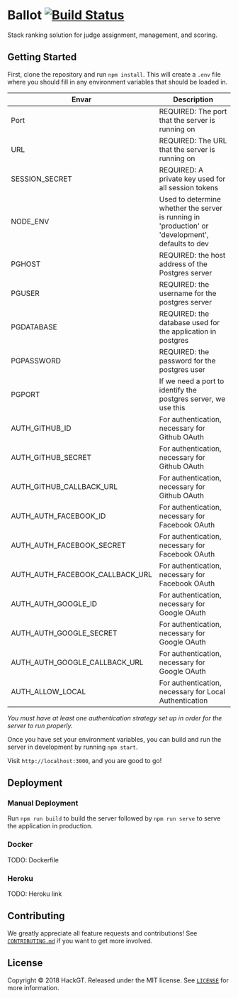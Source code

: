 # Ballot [![Build Status](https://travis-ci.org/HackGT/ballot.svg?branch=master)](https://travis-ci.org/HackGT/ballot)

Stack ranking solution for judge assignment, management, and scoring.

## Getting Started

First, clone the repository and run `npm install`. This will create a `.env` file where you should fill in any environment variables that should be loaded in.

| Envar                           | Description                                                                                         |
|---------------------------------|-----------------------------------------------------------------------------------------------------|
| Port                            |  REQUIRED: The port that the server is running on                                                   |
| URL                             |  REQUIRED: The URL that the server is running on                                                    |
| SESSION_SECRET                  |  REQUIRED: A private key used for all session tokens                                                |
| NODE_ENV                        |  Used to determine whether the server is running in 'production' or 'development', defaults to dev  |
| PGHOST                          |  REQUIRED: the host address of the Postgres server                                                  |
| PGUSER                          |  REQUIRED: the username for the postgres server                                                     |
| PGDATABASE                      |  REQUIRED: the database used for the application in postgres                                        |
| PGPASSWORD                      |  REQUIRED: the password for the postgres user                                                       |
| PGPORT                          |  If we need a port to identify the postgres server, we use this                                     |
| AUTH_GITHUB_ID                  |  For authentication, necessary for Github OAuth                                                     |
| AUTH_GITHUB_SECRET              |  For authentication, necessary for Github OAuth                                                     |
| AUTH_GITHUB_CALLBACK_URL        |  For authentication, necessary for Github OAuth                                                     |
| AUTH_AUTH_FACEBOOK_ID           |  For authentication, necessary for Facebook OAuth                                                   |
| AUTH_AUTH_FACEBOOK_SECRET       |  For authentication, necessary for Facebook OAuth                                                   |
| AUTH_AUTH_FACEBOOK_CALLBACK_URL |  For authentication, necessary for Facebook OAuth                                                   |
| AUTH_AUTH_GOOGLE_ID             |  For authentication, necessary for Google OAuth                                                     |
| AUTH_AUTH_GOOGLE_SECRET         |  For authentication, necessary for Google OAuth                                                     |
| AUTH_AUTH_GOOGLE_CALLBACK_URL   |  For authentication, necessary for Google OAuth                                                     |
| AUTH_ALLOW_LOCAL                |  For authentication, necessary for Local Authentication                                             |

*You must have at least one authentication strategy set up in order for the server to run properly.*

Once you have set your environment variables, you can build and run the server in development by running `npm start`.

Visit `http://localhost:3000`, and you are good to go!

## Deployment

### Manual Deployment

Run `npm run build` to build the server followed by `npm run serve` to serve the application in production.

### Docker

TODO: Dockerfile

### Heroku

TODO: Heroku link

## Contributing

We greatly appreciate all feature requests and contributions! See [`CONTRIBUTING.md`](https://github.com/hackgt/ballot/blob/master/CONTRIBUTING.md) if you want to get more involved.

## License

Copyright &copy; 2018 HackGT. Released under the MIT license. See [`LICENSE`](LICENSE) for more information.